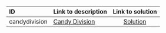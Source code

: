 | ID | Link to description | Link to solution |
|:---|:---|:---:|
| candydivision | [Candy Division](https://open.kattis.com/problems/candydivision) | [Solution](https://github.com/versenyi98/leetcode-solutions/tree/main/solutions/Candy%20Division)|
